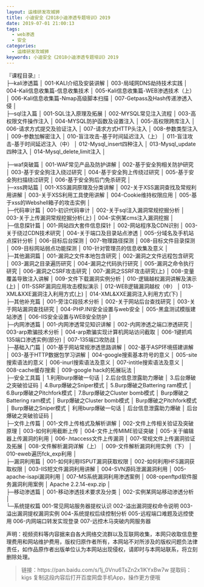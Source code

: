 ```yaml
---
layout: 运维研发攻城狮
title: 小迪安全《2018小迪渗透专题培训》2019
date: 2019-07-01 21:00:13
tags:
  - web渗透
  - 安全
categories:
  - 运维研发攻城狮
keywords: 小迪安全《2018小迪渗透专题培训》2019
---
```

『课程目录』:         
├─kali渗透篇
│      001-KALI介绍及安装讲解
│      003-局域网DNS劫持技术实践
│      004-Kali信息收集篇-信息收集技术
│      005-Kali信息收集篇-WEB渗透技术（上）
│      006-Kali信息收集篇-Nmap高级脚本扫描
│      007-Getpass及Hash传递渗透入侵
│      
├─sql注入篇
│      001-SQL注入原理及拓展
│      002-MYSQL常见注入流程
│      003-高权限文件操作注入
│      004-MYSQL防护函数及设置注入
│      005-高权限跨库注入
│      006-请求方式提交及验证注入
│      007-请求方式HTTP头注入
│      008-参数类型注入
│      009-参数加解密注入
│      010-盲注攻击-基于时间延迟注入（上）
│      011-盲注攻击-基于时间延迟注入（中）
│      012-Mysql_insert四种注入
│      013-Mysql_update四种注入
│      014-Mysql_delete,limit注入
│      
<!-- more -->   
├─waf突破篇
│      001-WAF常见产品及防护讲解
│      002-基于安全狗相关防护研究
│      003-基于安全狗注入绕过研究
│      004-基于安全狗上传绕过研究
│      005-基于安全狗扫描绕过研究
│      006-基于安全狗后门免杀研究
│      
├─xss跨站篇
│      001-XSS漏洞原理及分类讲解
│      002-关于XSS漏洞查找及常规利用讲解
│      003-关于XSS利用工具使用讲解
│      004-Cookie维持权限应用
│      005-基于xss的Webshell箱子的攻击实例
│      
├─代码审计篇
│      001-初识代码审计
│      002-关于sql注入漏洞常规挖掘分析
│      003-关于上传漏洞常规挖掘分析(上)
│      004-实例某cms注入漏洞挖掘
│      
├─信息探针篇
│      001-网站四大套件信息探针
│      002-网站程序及CDN识别
│      003-关于绕过CDN技术研究
│      004-关于端口及目录站点渗透
│      005-分域名及手机站点探针分析
│      006-目标后台探测
│      007-物理路径探测
│      008-目标文件目录探测
│      009-目标网站弱点功能探测
│      010-针对管理员的信息收集及意义
│      
├─其他漏洞篇
│      001-漏洞之文件本地包含研究
│      002-漏洞之文件远程包含研究
│      003-漏洞之目录遍历研究
│      004-漏洞之代码执行研究
│      005-漏洞之命令执行研究
│      006-漏洞之CSRF攻击研究
│      007-漏洞之SSRF攻击研究(上)
│      008-变量覆盖导致注入讲解
│      009-文件下载漏洞实例分析
│      010-逻辑越权漏洞讲解及演示(上)
│      011-SSRF漏洞应用攻击模拟演示
│      012-WEB逻辑漏洞越权（中）
│      013-XML&XXE漏洞注入利用方式(上)
│      014-XML&XXE漏洞注入利用方式(下)
│      
├─其他补充篇
│      001-旁注C段技术分析
│      002-关于网站后台查找研究
│      003-关于网站漏洞查找研究
│      004-PHP.INI安全设置与web安全
│      005-黑盒测试模版建站渗透
│      006-IIS安全设置与WEB安全防护
│      
├─内网渗透篇
│      001-内网渗透常见知识讲解
│      002-内网渗透之端口渗透研究
│      003-arp欺骗技术分析
│      004-arp欺骗实现计算机网站访问截取
│      006-1键抓鸡135端口渗透实例(部分)
│      007-135端口攻防战
│      
├─基础入门篇
│      001-基于网站常规渗透思路讲解
│      002-基于ASP环境搭建讲解
│      003-基于HTTP数据包学习讲解
│      004-google搜索基本符号的意义
│      005-site搜索语法的意义
│      006-inurl搜索语法及意义
│      007-intitle搜索语法及意义
│      008-cache缓存搜索
│      009-google hack的拓展玩法
│      
├─安全工具篇
│      1.利用burp爆破一句话
│      2.后台信息泄露助力爆破
│      3.后台爆破之突破验证码
│      4.Burp爆破之Sniper模式
│      5.Burp爆破之Battering ram模式
│      6.Burp爆破之Pitchfork模式
│      7.Burp爆破之Cluster bomb模式
│      Burp爆破之Battering ram模式
│      Burp爆破之Cluster bomb模式
│      Burp爆破之Pitchfork模式
│      Burp爆破之Sniper模式
│      利用burp爆破一句话
│      后台信息泄露助力爆破
│      后台爆破之突破验证码
│      
├─文件上传篇
│      001-文件上传格式及解析讲解
│      002-文件上传相关验证及突破原理
│      003-如何利用截断上传
│      004-文件上传MIME验证突破
│      005-关于编辑器上传漏洞的利用
│      006-.htaccess文件上传漏洞
│      007-常规文件上传漏洞验证及拓展
│      008-文件解析漏洞详解（上）
│      009-文件解析漏洞利用实例（下）
│      010-eweb遍历fck_exp利用
│      
├─漏洞利用篇
│      001-如何利用IISPUT漏洞获取权限
│      002-如何利用HFS漏洞获取权限
│      003-IIS短文件漏洞利用讲解
│      004-SVN源码泄漏漏洞利用
│      005-apache-isapi漏洞利用
│      007-MS系统漏洞利用渗透案例
│      008-openftpd软件服务漏洞利用案例
│      Apache 2.2.14-exp.zip
│      
├─移动渗透篇
│      001-移动渗透技术要求及分类
│      002-实例某网站移动渗透分析
│      
└─系统提权篇
        001-常见网站服务器提权认识
        002-溢出漏洞提权命令说明
        003-溢出漏洞提权漏洞实例
        004-系统提权后续控制分析
        005-远程端口难题及远控使用
        006-内网端口转发实现登录
        007-远控木马突破内网服务器


<div class="post-copyright">
    <div class="post-copyright__author">
      <span class="post-copyright-meta">声明：视频资料等内容据来自各大网络交流群以及互联网收集，本网只收取信息整理费用和网站维护费用，版权归原作者所有，本网站不对所涉及的版权问题负法律责任，如作品原作者出版单位认为本网站出现侵权，请即时与本网站联系，将立刻删除处理。 </span>
    </div>
</div>

<blockquote class="blockquote-center">
链接：https://pan.baidu.com/s/1j_0Vnu6TsZn2x1lKYxBw7w 
提取码：kigs 
复制这段内容后打开百度网盘手机App，操作更方便哦
</blockquote>
